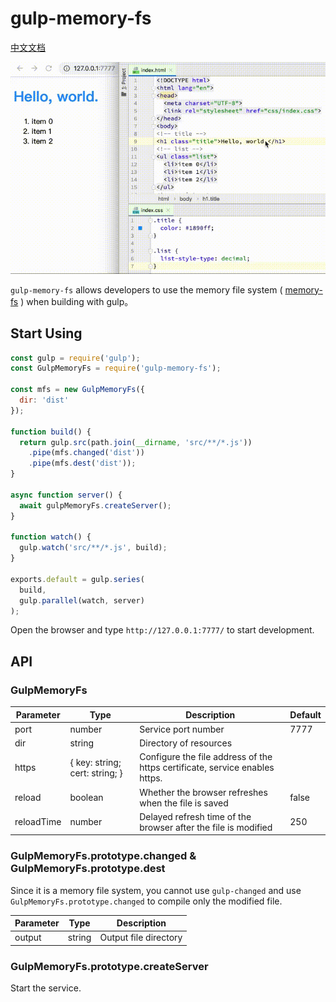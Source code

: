 # gulp-memory-fs

[中文文档](README_zhCN.md)

![](demonstrate.gif)

`gulp-memory-fs` allows developers to use the memory file system ( [memory-fs](https://github.com/webpack/memory-fs) ) when building with gulp。

## Start Using

```javascript
const gulp = require('gulp');
const GulpMemoryFs = require('gulp-memory-fs');

const mfs = new GulpMemoryFs({
  dir: 'dist'
});

function build() {
  return gulp.src(path.join(__dirname, 'src/**/*.js'))
    .pipe(mfs.changed('dist'))
    .pipe(mfs.dest('dist'));
}

async function server() {
  await gulpMemoryFs.createServer();
}

function watch() {
  gulp.watch('src/**/*.js', build);
}

exports.default = gulp.series(
  build,
  gulp.parallel(watch, server)
);
```

Open the browser and type `http://127.0.0.1:7777/` to start development.

## API

### GulpMemoryFs

| Parameter | Type | Description | Default |
| --- | --- | --- | --- |
| port | number | Service port number | 7777 |
| dir | string | Directory of resources | &nbsp; |
| https | { key: string; cert: string; } | Configure the file address of the https certificate, service enables https. | &nbsp; |
| reload | boolean | Whether the browser refreshes when the file is saved | false |
| reloadTime | number | Delayed refresh time of the browser after the file is modified | 250 |

### GulpMemoryFs.prototype.changed & GulpMemoryFs.prototype.dest

Since it is a memory file system, you cannot use `gulp-changed` and use `GulpMemoryFs.prototype.changed` to compile only the modified file.

| Parameter | Type | Description |
| --- | --- | --- |
| output | string | Output file directory |

### GulpMemoryFs.prototype.createServer

Start the service.